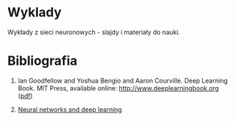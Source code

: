 # Wyklady

Wykłady z sieci neuronowych - slajdy i materiały do nauki.

# Bibliografia

1. Ian Goodfellow and Yoshua Bengio and Aaron Courville. Deep Learning Book. MIT Press, available online: http://www.deeplearningbook.org ([pdf](https://github.com/janishar/mit-deep-learning-book-pdf))

2. [Neural networks and deep learning](http://neuralnetworksanddeeplearning.com/)


